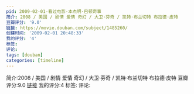```yaml
---
pid: 2009-02-01-看过电影-本杰明·巴顿奇事
简介: 2008 / 美国 / 剧情 爱情 奇幻 / 大卫·芬奇 / 凯特·布兰切特 布拉德·皮特
豆瓣评分: '9.0'
链接: https://movie.douban.com/subject/1485260/
创建时间: '2009-02-01 20:48:33'
我的评分: '4'
标签:
评论:
tags: [douban]
categories: [timeline]
---
```

简介:2008 / 美国 / 剧情 爱情 奇幻 / 大卫·芬奇 / 凯特·布兰切特 布拉德·皮特
豆瓣评分:9.0
[链接](https://movie.douban.com/subject/1485260/)
我的评分:4
标签:
评论:
